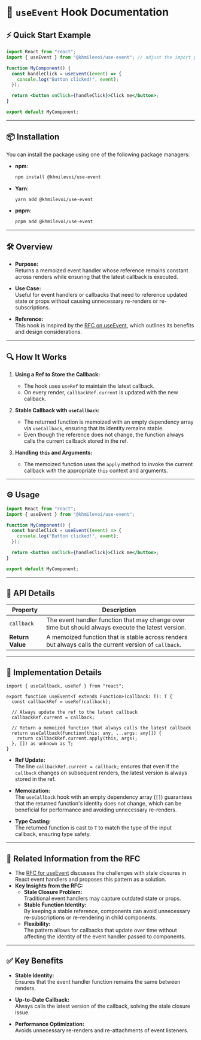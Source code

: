 # 📘 `useEvent` Hook Documentation

## ⚡ Quick Start Example

```jsx
import React from "react";
import { useEvent } from "@khmilevoi/use-event"; // adjust the import path accordingly

function MyComponent() {
  const handleClick = useEvent((event) => {
    console.log("Button clicked!", event);
  });

  return <button onClick={handleClick}>Click me</button>;
}

export default MyComponent;
```

---

## 📦 Installation

You can install the package using one of the following package managers:

- **npm**:
  ```bash
  npm install @khmilevoi/use-event
  ```
- **Yarn**:
  ```bash
  yarn add @khmilevoi/use-event
  ```
- **pnpm**:
  ```bash
  pnpm add @khmilevoi/use-event
  ```

---

## 🛠️ Overview

- **Purpose:**  
  Returns a memoized event handler whose reference remains constant across renders while ensuring that the latest callback is executed.

- **Use Case:**  
  Useful for event handlers or callbacks that need to reference updated state or props without causing unnecessary re-renders or re-subscriptions.

- **Reference:**  
  This hook is inspired by the [RFC on useEvent](https://github.com/reactjs/rfcs/blob/useevent/text/0000-useevent.md), which outlines its benefits and design considerations.

---

## 🔍 How It Works

1. **Using a Ref to Store the Callback:**  
   - The hook uses `useRef` to maintain the latest callback.
   - On every render, `callbackRef.current` is updated with the new callback.
  
2. **Stable Callback with `useCallback`:**  
   - The returned function is memoized with an empty dependency array via `useCallback`, ensuring that its identity remains stable.
   - Even though the reference does not change, the function always calls the current callback stored in the ref.

3. **Handling `this` and Arguments:**  
   - The memoized function uses the `apply` method to invoke the current callback with the appropriate `this` context and arguments.

---

## ⚙️ Usage

```jsx
import React from "react";
import { useEvent } from "@khmilevoi/use-event";

function MyComponent() {
  const handleClick = useEvent((event) => {
    console.log("Button clicked!", event);
  });

  return <button onClick={handleClick}>Click me</button>;
}

export default MyComponent;
```

---

## 📑 API Details

| **Property**       | **Description**                                                                                   |
|--------------------|---------------------------------------------------------------------------------------------------|
| `callback`         | The event handler function that may change over time but should always execute the latest version. |
| **Return Value**   | A memoized function that is stable across renders but always calls the current version of `callback`. |

---

## 📝 Implementation Details

```tsx
import { useCallback, useRef } from "react";

export function useEvent<T extends Function>(callback: T): T {
  const callbackRef = useRef(callback);

  // Always update the ref to the latest callback
  callbackRef.current = callback;

  // Return a memoized function that always calls the latest callback
  return useCallback(function(this: any, ...args: any[]) {
    return callbackRef.current.apply(this, args);
  }, []) as unknown as T;
}
```

- **Ref Update:**  
  The line `callbackRef.current = callback;` ensures that even if the `callback` changes on subsequent renders, the latest version is always stored in the ref.

- **Memoization:**  
  The `useCallback` hook with an empty dependency array (`[]`) guarantees that the returned function's identity does not change, which can be beneficial for performance and avoiding unnecessary re-renders.

- **Type Casting:**  
  The returned function is cast to `T` to match the type of the input callback, ensuring type safety.

---

## 🔗 Related Information from the RFC

- The [RFC for useEvent](https://github.com/reactjs/rfcs/blob/useevent/text/0000-useevent.md) discusses the challenges with stale closures in React event handlers and proposes this pattern as a solution.
- **Key Insights from the RFC:**
  - **Stale Closure Problem:**  
    Traditional event handlers may capture outdated state or props.
  - **Stable Function Identity:**  
    By keeping a stable reference, components can avoid unnecessary re-subscriptions or re-rendering in child components.
  - **Flexibility:**  
    The pattern allows for callbacks that update over time without affecting the identity of the event handler passed to components.

---

## ✅ Key Benefits

- **Stable Identity:**  
  Ensures that the event handler function remains the same between renders.
  
- **Up-to-Date Callback:**  
  Always calls the latest version of the callback, solving the stale closure issue.
  
- **Performance Optimization:**  
  Avoids unnecessary re-renders and re-attachments of event listeners.

